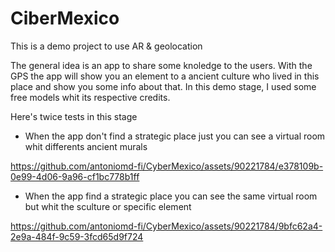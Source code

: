 # CiberMexico
This is a demo project to use AR & geolocation

The general idea is an app to share some knoledge to the users. With the GPS the app will show you an element to a ancient culture who lived in this place and show you some info about that.
In this demo stage, I used some free models whit its respective credits.

Here's twice tests in this stage

- When the app don't find a strategic place just you can see a virtual room whit differents ancient murals
  
https://github.com/antoniomd-fi/CyberMexico/assets/90221784/e378109b-0e99-4d06-9a96-cf1bc778b1ff

- When the app  find a strategic place  you can see the same virtual room but whit the sculture or specific element
  
https://github.com/antoniomd-fi/CyberMexico/assets/90221784/9bfc62a4-2e9a-484f-9c59-3fcd65d9f724




